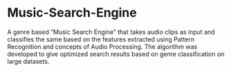 # Music-Search-Engine

A genre based “Music Search Engine” that takes audio clips as input and classifies the same based on the features extracted using Pattern Recognition and concepts of Audio Processing. The algorithm was developed to give optimized search results based on genre classification on large datasets.  
